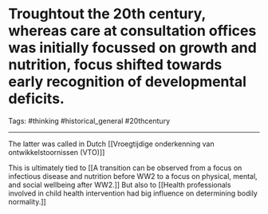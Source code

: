 # Troughtout the 20th century, whereas care at consultation offices was initially focussed on growth and nutrition, focus shifted towards early recognition of developmental deficits.
Tags: #thinking #historical_general #20thcentury 

---

The latter was called in Dutch [[Vroegtijdige onderkenning van ontwikkelstoornissen (VTO)]]

This is ultimately tied to [[A transition can be observed from a focus on infectious disease and nutrition before WW2 to a focus on physical, mental, and social wellbeing after WW2.]] But also to [[Health professionals involved in child health intervention had big influence on determining bodily normality.]]